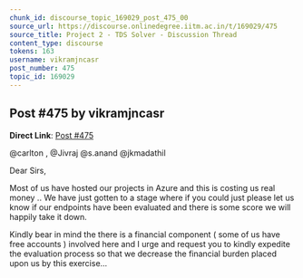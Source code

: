 ```yaml
---
chunk_id: discourse_topic_169029_post_475_00
source_url: https://discourse.onlinedegree.iitm.ac.in/t/169029/475
source_title: Project 2 - TDS Solver - Discussion Thread
content_type: discourse
tokens: 163
username: vikramjncasr
post_number: 475
topic_id: 169029
---
```


## Post #475 by vikramjncasr

**Direct Link**: [Post #475](https://discourse.onlinedegree.iitm.ac.in/t/169029/475)

@carlton , @Jivraj @s.anand @jkmadathil

Dear Sirs,

Most of us have hosted our projects in Azure and this is costing us real money .. We have just gotten to a stage where if you could just please let us know if our endpoints have been evaluated and there is some score we will happily take it down.

Kindly bear in mind the there is a financial component ( some of us have free accounts ) involved here and I urge and request you to kindly expedite the evaluation process so that we decrease the financial burden placed upon us by this exercise…
